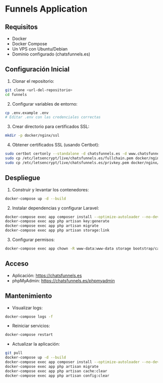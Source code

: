 # Funnels Application

## Requisitos
- Docker
- Docker Compose
- Un VPS con Ubuntu/Debian
- Dominio configurado (chatsfunnels.es)

## Configuración Inicial

1. Clonar el repositorio:
```bash
git clone <url-del-repositorio>
cd funnels
```

2. Configurar variables de entorno:
```bash
cp .env.example .env
# Editar .env con las credenciales correctas
```

3. Crear directorio para certificados SSL:
```bash
mkdir -p docker/nginx/ssl
```

4. Obtener certificados SSL (usando Certbot):
```bash
sudo certbot certonly --standalone -d chatsfunnels.es -d www.chatsfunnels.es
sudo cp /etc/letsencrypt/live/chatsfunnels.es/fullchain.pem docker/nginx/ssl/chatsfunnels.es.crt
sudo cp /etc/letsencrypt/live/chatsfunnels.es/privkey.pem docker/nginx/ssl/chatsfunnels.es.key
```

## Despliegue

1. Construir y levantar los contenedores:
```bash
docker-compose up -d --build
```

2. Instalar dependencias y configurar Laravel:
```bash
docker-compose exec app composer install --optimize-autoloader --no-dev
docker-compose exec app php artisan key:generate
docker-compose exec app php artisan migrate
docker-compose exec app php artisan storage:link
```

3. Configurar permisos:
```bash
docker-compose exec app chown -R www-data:www-data storage bootstrap/cache
```

## Acceso
- Aplicación: https://chatsfunnels.es
- phpMyAdmin: https://chatsfunnels.es/phpmyadmin

## Mantenimiento

- Visualizar logs:
```bash
docker-compose logs -f
```

- Reiniciar servicios:
```bash
docker-compose restart
```

- Actualizar la aplicación:
```bash
git pull
docker-compose up -d --build
docker-compose exec app composer install --optimize-autoloader --no-dev
docker-compose exec app php artisan migrate
docker-compose exec app php artisan cache:clear
docker-compose exec app php artisan config:clear
```
